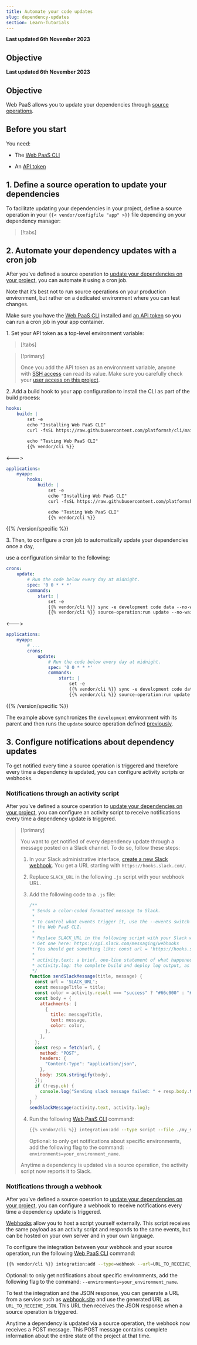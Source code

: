 ```yaml
---
title: Automate your code updates
slug: dependency-updates
section: Learn-Tutorials
---
```


**Last updated 6th November 2023**



## Objective  

**Last updated 6th November 2023**



## Objective  

Web PaaS allows you to update your dependencies through [source operations](../../create-apps-source-operations).

## Before you start

You need:

- The [Web PaaS CLI](../../administration-cli)


- An [API token](../../administration-cli/api-tokens#2-create-an-api-token)



## 1. Define a source operation to update your dependencies

To facilitate updating your dependencies in your project,
define a source operation in your `{{< vendor/configfile "app" >}}` file
depending on your dependency manager:

<!--vale off -->
> [!tabs]      
<!--vale on -->

## 2. Automate your dependency updates with a cron job

After you've defined a source operation to [update your dependencies on your project](#1-define-a-source-operation-to-update-your-dependencies),
you can automate it using a cron job.

Note that it’s best not to run source operations on your production environment,
but rather on a dedicated environment where you can test changes.

Make sure you have the [Web PaaS CLI](../../administration-cli) installed
and [an API token](../../administration-cli/api-tokens#2-create-an-api-token)
so you can run a cron job in your app container.

1\. Set your API token as a top-level environment variable:


> [!tabs]      

> [!primary]  
> 
> Once you add the API token as an environment variable,
> anyone with [SSH access](../../development-ssh) can read its value.
> Make sure you carefully check your [user access on this project](../../administration-users#manage-project-users).
> 
> 

2\. Add a build hook to your app configuration to install the CLI as part of the build process:



```yaml {configFile="app"}
hooks:
    build: |
        set -e
        echo "Installing Web PaaS CLI"
        curl -fsSL https://raw.githubusercontent.com/platformsh/cli/main/installer.sh | bash

        echo "Testing Web PaaS CLI"
        {{% vendor/cli %}}
```
<--->
```yaml {configFile="app"}
applications:
    myapp:
        hooks:
            build: |
                set -e
                echo "Installing Web PaaS CLI"
                curl -fsSL https://raw.githubusercontent.com/platformsh/cli/main/installer.sh | bash

                echo "Testing Web PaaS CLI"
                {{% vendor/cli %}}
```
{{% /version/specific %}}

3\. Then, to configure a cron job to automatically update your dependencies once a day,

   use a configuration similar to the following:


```yaml {configFile="app"}
crons:
    update:
        # Run the code below every day at midnight.
        spec: '0 0 * * *'
        commands:
            start: |
                set -e
                {{% vendor/cli %}} sync -e development code data --no-wait --yes
                {{% vendor/cli %}} source-operation:run update --no-wait --yes
```
<--->
```yaml {configFile="app"}
applications:
    myapp:
        # ...
        crons:
            update:
                # Run the code below every day at midnight.
                spec: '0 0 * * *'
                commands:
                    start: |
                        set -e
                        {{% vendor/cli %}} sync -e development code data --no-wait --yes
                        {{% vendor/cli %}} source-operation:run update --no-wait --yes
```
{{% /version/specific %}}

The example above synchronizes the `development` environment with its parent
and then runs the `update` source operation defined [previously](#1-define-a-source-operation-to-update-your-dependencies).

## 3. Configure notifications about dependency updates

To get notified every time a source operation is triggered and therefore every time a dependency is updated,
you can configure activity scripts or webhooks.

### Notifications through an activity script

After you've defined a source operation to [update your dependencies on your project](#1-define-a-source-operation-to-update-your-dependencies),
you can configure an activity script 
to receive notifications every time a dependency update is triggered.

> [!primary]  
> 
> You want to get notified of every dependency update
> through a message posted on a Slack channel.
> To do so, follow these steps:
> 
> 1.  In your Slack administrative interface, [create a new Slack webhook](https://api.slack.com/messaging/webhooks).
>     You get a URL starting with `https://hooks.slack.com/`.
> 
> 2.  Replace `SLACK_URL` in the following `.js` script with your webhook URL.
> 
> 3.  Add the following code to a `.js` file:
> 
>     ```javascript
>     /**
>      * Sends a color-coded formatted message to Slack.
>      *
>      * To control what events trigger it, use the --events switch in
>      * the Web PaaS CLI.
>      *
>      * Replace SLACK_URL in the following script with your Slack webhook URL.
>      * Get one here: https://api.slack.com/messaging/webhooks 
>      * You should get something like: const url = 'https://hooks.slack.com/...';
>      *
>      * activity.text: a brief, one-line statement of what happened.
>      * activity.log: the complete build and deploy log output, as it would be seen in the Console log screen.
>      */
>     function sendSlackMessage(title, message) {
>       const url = 'SLACK_URL';
>       const messageTitle = title;
>       const color = activity.result === "success" ? "#66c000" : "#ff0000";
>       const body = {
>         attachments: [
>           {
>             title: messageTitle,
>             text: message,
>             color: color,
>           },
>         ],
>       };
>       const resp = fetch(url, {
>         method: "POST",
>         headers: {
>           "Content-Type": "application/json",
>         },
>         body: JSON.stringify(body),
>       });
>       if (!resp.ok) {
>         console.log("Sending slack message failed: " + resp.body.text());
>       }
>     }
>     sendSlackMessage(activity.text, activity.log);
>     ```
> 
> 4.  Run the following [Web PaaS CLI](../../administration-cli) command:
> 
>     ```bash
>     {{% vendor/cli %}} integration:add --type script --file ./my_script.js --events=environment.source-operation
>     ```
>     Optional: to only get notifications about specific environments,
>     add the following flag to the command: `--environments=your_environment_name`.
> 
> Anytime a dependency is updated via a source operation,
> the activity script now reports it to Slack. 
> 
> 

### Notifications through a webhook

After you've defined a source operation to [update your dependencies on your project](#1-define-a-source-operation-to-update-your-dependencies),
you can configure a webhook to receive notifications every time a dependency update is triggered.

[Webhooks](../../integrations-activity/webhooks) allow you to host a script yourself externally.
This script receives the same payload as an activity script and responds to the same events,
but can be hosted on your own server and in your own language.

To configure the integration between your webhook and your source operation,
run the following [Web PaaS CLI](../../administration-cli) command:

```bash
{{% vendor/cli %}} integration:add --type=webhook --url=URL_TO_RECEIVE_JSON --events=environment.source-operation
```

Optional: to only get notifications about specific environments,
add the following flag to the command: `--environments=your_environment_name`.

To test the integration and the JSON response,
you can generate a URL from a service such as [webhook.site](https://webhook.site)
and use the generated URL as `URL_TO_RECEIVE_JSON`.
This URL then receives the JSON response when a source operation is triggered.

Anytime a dependency is updated via a source operation,
the webhook now receives a POST message.
This POST message contains complete information about the entire state of the project at that time.
